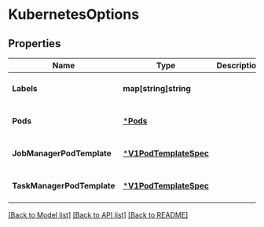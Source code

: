 # KubernetesOptions

## Properties
Name | Type | Description | Notes
------------ | ------------- | ------------- | -------------
**Labels** | **map[string]string** |  | [optional] [default to null]
**Pods** | [***Pods**](Pods.md) |  | [optional] [default to null]
**JobManagerPodTemplate** | [***V1PodTemplateSpec**](V1PodTemplateSpec.md) |  | [optional] [default to null]
**TaskManagerPodTemplate** | [***V1PodTemplateSpec**](V1PodTemplateSpec.md) |  | [optional] [default to null]

[[Back to Model list]](../README.md#documentation-for-models) [[Back to API list]](../README.md#documentation-for-api-endpoints) [[Back to README]](../README.md)


